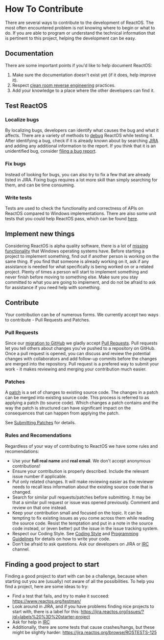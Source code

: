 # How To Contribute
There are several ways to contribute to the development of ReactOS. The most often encountered problem is not knowing where to begin or what to do. If you are able to program or understand the technical information that is pertinent to this project, helping the development can be easy.

## Documentation

There are some important points if you'd like to help document ReactOS:

1.  Make sure the documentation doesn't exist yet (if it does, help improve it).
2.  Respect [clean room reverse engineering] practices.
3.  Add your knowledge to a place where the other developers can find it.

## Test ReactOS

### Localize bugs

By localizing bugs, developers can identify what causes the bug and what it affects. There are a variety of methods to [debug] ReactOS while testing it. After identifying a bug, check if it is already known about by searching [JIRA] and adding any additional information to the report. If you think that it is an unidentified bug, consider [filing a bug report].

### Fix bugs

Instead of looking for bugs, you can also try to fix a few that are already listed in JIRA. Fixing bugs requires a lot more skill than simply searching for them, and can be time consuming.

### Write tests

Tests are used to check the functionality and correctness of APIs on ReactOS compared to Windows implementations. There are also some unit tests that you could help ReactOS pass, which can be found [here][testman].

## Implement new things

Considering ReactOS is alpha quality software, there is a lot of [missing functionality] that Windows operating systems have. Before starting a project to implement something, find out if another person is working on the same thing. If you find that someone is already working on it, ask if any assistance is needed for what specifically is being worked on or a related project. Plenty of times a person will start to implement something and never finish before moving to something else. Make sure you stay committed to what you are going to implement, and do not be afraid to ask for assistance if you need help with something.

## Contribute

Your contribution can be of numerous forms. We currently accept two ways to contribute - Pull Requests and Patches.

### Pull Requests

Since our [migration to GitHub] we gladly accept [Pull Requests]. Pull requests let you tell others about changes you've pushed to a repository on GitHub. Once a pull request is opened, you can discuss and review the potential changes with collaborators and add follow-up commits before the changes are merged into the repository. Pull request is a prefered way to submit your work - it makes reviewing and merging your contribution much easier.

### Patches

A [patch] is a set of changes to existing source code. The changes in a patch can be merged into existing source code. This process is referred to as applying a patch (to source code). Which changes a patch contains and the way the patch is structured can have significant impact on the consequences that can happen from applying the patch. 

See [Submitting Patches] for details.

### Rules and Recomendations
Regardless of your way of contributing to ReactOS we have some rules and recomendations:

- Use your __full real name__ and __real email__. We don't accept anonymous contributions!
- Ensure your contribution is properly described. Include the relevant issue number if applicable.
- Put only related changes. It will make reviewing easier as the reviewer needs to recall less information about the existing source code that is changed.
- Search for similar pull requests/patches before submitting. It may be that a similar pull request or issue was opened previously. Comment and review on that one instead.
- Keep your contribution small and focused on the topic. It can be tempting to fix existing issues as you come across them while reading the source code. Resist the temptation and put in a note in the source code instead, or (even better) put the issue in the issue tracking system.
- Respect our Coding Style. See [Coding Style] and [Programming Guidelines] for details on how to write your code.
- Don't be afraid to ask questions. Ask our developers on JIRA or [IRC] channel.

## Finding a good project to start

Finding a good project to start with can be a challenge, because when starting out you are (usually) not aware of all the possibilities. To help you find a project, here are some ideas to try:

-   Find a test that fails, and try to make it succeed: <https://www.reactos.org/testman/>
-   Look around in JIRA, and if you have problems finding nice projects to start with, there is a label for this: <https://jira.reactos.org/issues/?jql=labels%20%3D%20starter-project>
-   Ask for help in [IRC]
-   Additionally, there are some tests that cause crashes/hangs, but these might be slightly harder: <https://jira.reactos.org/browse/ROSTESTS-125>

  [clean room reverse engineering]: https://en.wikipedia.org/wiki/Clean_room_design
  [debug]: https://reactos.org/wiki/Debugging
  [JIRA]: http://jira.reactos.org/
  [filing a bug report]: https://reactos.org/wiki/File_Bugs
  [testman]: http://www.reactos.org/testman/
  [migration to GitHub]: https://www.reactos.org/project-news/reactos-repository-migrated-github
  [humans are terrible at tracking large amount of information]: http://www.eurekalert.org/pub_releases/2005-03/aps-hmc030805.php
  [Pull requests]: https://help.github.com/articles/about-pull-requests/
  [tips for reviewing patches]: http://drupal.org/patch/review
  [missing functionality]: https://reactos.org/wiki/Missing_ReactOS_Functionality
  [patch]: https://git-scm.com/docs/git-format-patch
  [Submitting Patches]: https://reactos.org/wiki/Submitting_Patches
  [amend]: https://git-scm.com/book/en/v2/Git-Tools-Rewriting-History
  [Coding Style]: https://reactos.org/wiki/Coding_Style
  [#reactos]: https://www.reactos.org/irc
  [IRC]: https://reactos.org/wiki/Connect_to_the_ReactOS_IRC_Channels
  [Programming Guidelines]: https://reactos.org/wiki/Programming_Guidelines
